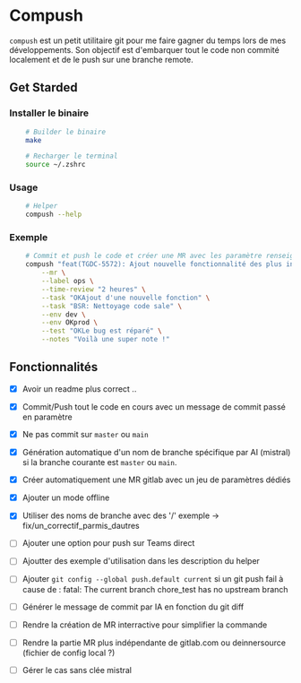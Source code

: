 # Compush

`compush` est un petit utilitaire git pour me faire gagner du temps lors de mes développements.
Son objectif est d'embarquer tout le code non commité localement et de le push sur une branche remote.

## Get Starded

### Installer le binaire

```sh
    # Builder le binaire
    make

    # Recharger le terminal
    source ~/.zshrc
```

### Usage

```sh
    # Helper
    compush --help
```

### Exemple

```sh
    # Commit et push le code et créer une MR avec les paramètre renseignés
    compush "feat(TGDC-5572): Ajout nouvelle fonctionnalité des plus intéressantes" \
        --mr \
        --label ops \
        --time-review "2 heures" \
        --task "OKAjout d'une nouvelle fonction" \
        --task "BSR: Nettoyage code sale" \
        --env dev \
        --env OKprod \
        --test "OKLe bug est réparé" \
        --notes "Voilà une super note !"
```

## Fonctionnalités

- [x] Avoir un readme plus correct ..
- [x] Commit/Push tout le code en cours avec un message de commit passé en paramètre
- [x] Ne pas commit sur `master` ou `main`
- [x] Génération automatique d'un nom de branche spécifique par AI (mistral) si la branche courante est `master` ou `main`.
- [x] Créer automatiquement une MR gitlab avec un jeu de paramètres dédiés
- [x] Ajouter un mode offline
- [x] Utiliser des noms de branche avec des '/' exemple -> fix/un_correctif_parmis_dautres
- [ ] Ajouter une option pour push sur Teams direct
- [ ] Ajoutter des exemple d'utilisation dans les description du helper

- [ ] Ajouter `git config --global push.default current` si un git push fail à cause de : fatal: The current branch chore_test has no upstream branch
- [ ] Générer le message de commit par IA en fonction du git diff
- [ ] Rendre la création de MR interractive pour simplifier la commande
- [ ] Rendre la partie MR plus indépendante de gitlab.com ou deinnersource (fichier de config local ?)
- [ ] Gérer le cas sans clée mistral

